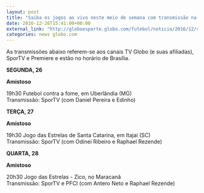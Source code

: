 ```yaml
---
layout: post
title: "Saiba os jogos ao vivo neste meio de semana com transmissão na TV"
date: 2016-12-26T15:41:00+00:00
external_link: "http://globoesporte.globo.com/futebol/noticia/2016/12/saiba-os-jogos-ao-vivo-neste-meio-de-semana-com-transmissao-na-tv.html"
categories: news globo.com
---
```

As transmissões abaixo referem-se aos canais TV Globo (e suas afiliadas), SporTV e Premiere e estão no horário de Brasília.  
  
**SEGUNDA, 26**

**Amistoso**

19h30 Futebol contra a fome, em Uberlândia (MG)  
Transmissão: SporTV (com Daniel Pereira e Edinho)  
  
**TERÇA, 27**

**Amistoso**

19h30 Jogo das Estrelas de Santa Catarina, em Itajaí (SC)  
Transmissão: SporTV (com Odinei Ribeiro e Raphael Rezende)  
  
**QUARTA, 28**

**Amistoso**

20h30 Jogo das Estrelas - Zico, no Maracanã  
Transmissão: SporTV e PFCI (com Antero Neto e Raphael Rezende)

